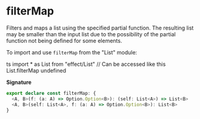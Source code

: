 # filterMap

Filters and maps a list using the specified partial function. The resulting
list may be smaller than the input list due to the possibility of the partial
function not being defined for some elements.

To import and use `filterMap` from the "List" module:

ts
import \* as List from "effect/List"
// Can be accessed like this
List.filterMap
undefined

**Signature**

```ts
export declare const filterMap: {
  <A, B>(f: (a: A) => Option.Option<B>): (self: List<A>) => List<B>
  <A, B>(self: List<A>, f: (a: A) => Option.Option<B>): List<B>
}
```

